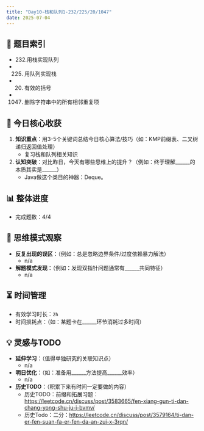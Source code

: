 ```yaml
---
title: "Day10-栈和队列1-232/225/20/1047"
date: 2025-07-04
---
```

## 📌 题目索引
- 232.用栈实现队列 
- 225. 用队列实现栈 
- 20. 有效的括号 
- 1047. 删除字符串中的所有相邻重复项 


## 🌟 今日核心收获
1. **知识重点**：用3-5个关键词总结今日核心算法/技巧（如：KMP前缀表、二叉树递归返回值处理）
   - 复习栈和队列相关知识
2. **认知突破**：对比昨日，今天有哪些思维上的提升？（例如：终于理解______的本质其实是______）
   - Java做这个类目的神器：Deque。

## 📊 整体进度
- 完成题数：4/4

## 🧠 思维模式观察
- **反复出现的误区**：（例如：总是忽略边界条件/过度依赖暴力解法）
  - n/a
- **解题模式发现**：（例如：发现双指针问题通常有______共同特征）
  - n/a

## ⏳ 时间管理
- 有效学习时长：`2h`
- 时间损耗点：（如：某题卡在______环节消耗过多时间）

## 💡 灵感与TODO
- **延伸学习**：（值得单独研究的关联知识点）
  - n/a
- **明日优化**：（如：准备用______方法提高______效率）
   - n/a
- **历史TODO**：（积累下来有时间一定要做的内容）
   - 历史TODO：前缀和拓展习题：https://leetcode.cn/discuss/post/3583665/fen-xiang-gun-ti-dan-chang-yong-shu-ju-j-bvmv/
   - 历史Todo：二分：https://leetcode.cn/discuss/post/3579164/ti-dan-er-fen-suan-fa-er-fen-da-an-zui-x-3rqn/

